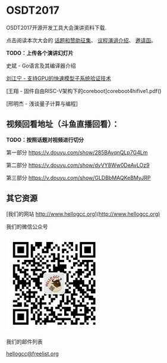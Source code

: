 # OSDT2017

OSDT2017开源开发工具大会演讲资料下载.

点击阅读本次大会的
[话题和赞助征集](http://www.hellogcc.org/?p=34315)、
[议程演讲介绍](http://www.hellogcc.org/?p=34329)、
[邀请函](http://www.hellogcc.org/?p=34341)。

**TODO：上传各个演讲幻灯片**

史斌 - Go语言及其编译器介绍

[刘江宁 - 支持GPU的快速模型子系统验证技术](OSDT2017-ARM-GPU-Fast-Model.pdf)

[王翔 - 固件自由RISC-V架构下的coreboot]coreboot4hifive1.pdf()

[邢明杰 - 浅谈量子计算与编程]

## 视频回看地址（斗鱼直播回看）：

**TODO：按照话题对视频进行切分**

第一部分
https://v.douyu.com/show/285BAvqnQLp7G4Lm

第二部分
https://v.douyu.com/show/dyVY8Ww0DeAvLOz9

第三部分
https://v.douyu.com/show/GLDBbMAQKeBMyJRP

## 其它资源

[我们的网站 http://www.hellogcc.org](http://www.hellogcc.org)

我们的微信公众号

![hellogcc2007](weixin_hellogcc2007.jpg)

我们的邮件列表

hellogcc@freelist.org
